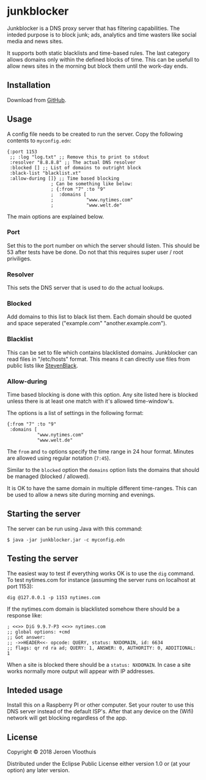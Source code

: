 # junkblocker

Junkblocker is a DNS proxy server that has filtering capabilities. The
inteded purpose is to block junk; ads, analytics and time wasters
like social media and news sites.

It supports both static blacklists and time-based rules. The last
category allows domains only within the defined blocks of time. This
can be usefull to allow news sites in the morning but block them until
the work-day ends.

## Installation

Download from [GitHub](https://github.com/bliksemman/junkblocker/releases).

## Usage

A config file needs to be created to run the server. Copy the
following contents to `myconfig.edn`:

    {:port 1153
     ;; :log "log.txt" ;; Remove this to print to stdout
     :resolver "8.8.8.8" ;; The actual DNS resolver
     :blocked [] ;; List of domains to outright block
     :black-list "blacklist.xt"
     :allow-during []} ;; Time based blocking
                    ; Can be something like below:
                    ; {:from "7" :to "9"
                    ;  :domains [
                    ;            "www.nytimes.com"
                    ;            "www.welt.de"
	

The main options are explained below.

### Port

Set this to the port number on which the server should listen. This
should be 53 after tests have be done. Do not that this requires super
user / root priviliges.

### Resolver

This sets the DNS server that is used to do the actual lookups.

### Blocked

Add domains to this list to black list them. Each domain should be
quoted and space seperated ("example.com" "another.example.com").

### Blacklist

This can be set to file which contains blacklisted
domains. Junkblocker can read files in "/etc/hosts" format. This means
it can directly use files from public lists like
[StevenBlack](https://github.com/StevenBlack/hosts).


### Allow-during

Time based blocking is done with this option. Any site listed here is
blocked unless there is at least one match with it's allowed
time-window's.

The options is a list of settings in the following format:

	{:from "7" :to "9"
	 :domains [
	           "www.nytimes.com"
	           "www.welt.de"

The `from` and `to` options specify the time range in 24 hour
format. Minutes are allowed using regular notation (`7:45`).

Similar to the `blocked` option the `domains` option lists the domains
that should be managed (blocked / allowed).

It is OK to have the same domain in multiple different
time-ranges. This can be used to allow a news site during morning and
evenings.


## Starting the server

The server can be run using Java with this command:

	$ java -jar junkblocker.jar -c myconfig.edn

## Testing the server

The easiest way to test if everything works OK is to use the `dig`
command. To test nytimes.com for instance (assuming the server runs on
localhost at port 1153):


	dig @127.0.0.1 -p 1153 nytimes.com


If the nytimes.com domain is blacklisted somehow there should be a
response like:

    ; <<>> DiG 9.9.7-P3 <<>> nytimes.com
    ;; global options: +cmd
    ;; Got answer:
    ;; ->>HEADER<<- opcode: QUERY, status: NXDOMAIN, id: 6634
    ;; flags: qr rd ra ad; QUERY: 1, ANSWER: 0, AUTHORITY: 0, ADDITIONAL: 1


When a site is blocked there should be a `status: NXDOMAIN`. In case a
site works normally more output will appear with IP addresses.


## Inteded usage

Install this on a Raspberry PI or other computer. Set your router to
use this DNS server instead of the default ISP's. After that any
device on the (Wifi) network will get blocking regardless of the app.


## License

Copyright © 2018 Jeroen Vloothuis

Distributed under the Eclipse Public License either version 1.0 or (at
your option) any later version.
